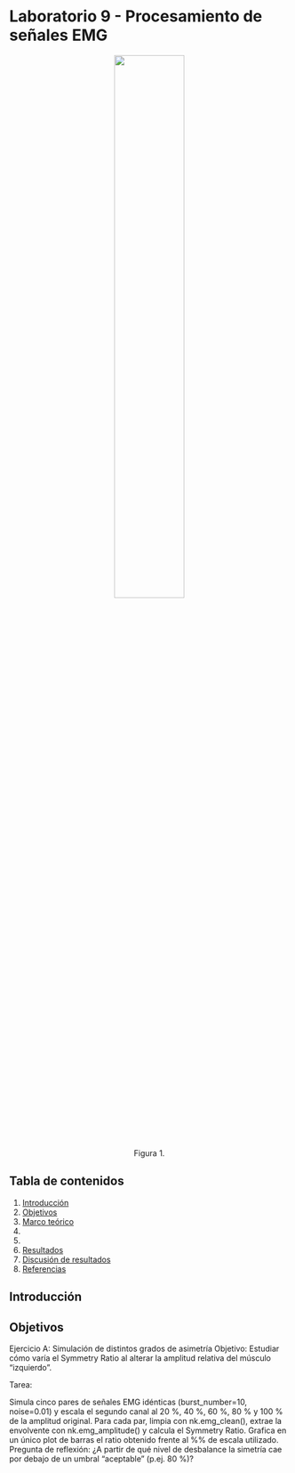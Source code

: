 # Laboratorio 9 - Procesamiento de señales EMG
<p align="center"> <img src="imagenyvideos/.png" width="50%" /></p>
<p align="center"> Figura 1. </p>

## Tabla de contenidos
1. [Introducción](#introduccion)
2. [Objetivos](#objetivos)
3. [Marco teórico](#wavelet)
5. [](#filtroECG)
6. [](#filtroEMG)
8. [Resultados](#resultados)
9. [Discusión de resultados](#discusion)
10. [Referencias](#referencias)

##  Introducción<a name="introduccion"></a>

  
##  Objetivos<a name="objetivos"></a>

Ejercicio A: Simulación de distintos grados de asimetría
Objetivo: Estudiar cómo varía el Symmetry Ratio al alterar la amplitud relativa del músculo “izquierdo”.

Tarea:

Simula cinco pares de señales EMG idénticas (burst_number=10, noise=0.01) y escala el segundo canal al 20 %, 40 %, 60 %, 80 % y 100 % de la amplitud original.
Para cada par, limpia con nk.emg_clean(), extrae la envolvente con nk.emg_amplitude() y calcula el Symmetry Ratio.
Grafica en un único plot de barras el ratio obtenido frente al %% de escala utilizado.
Pregunta de reflexión: ¿A partir de qué nivel de desbalance la simetría cae por debajo de un umbral “aceptable” (p.ej. 80 %)?
